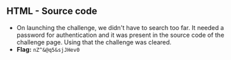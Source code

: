 ## HTML - Source code
- On launching the challenge, we didn't have to search too far. It needed a password for authentication and it was present in the source code of the challenge page. Using that the challenge was cleared.
- **Flag:** `nZ^&@q5&sjJHev0`
